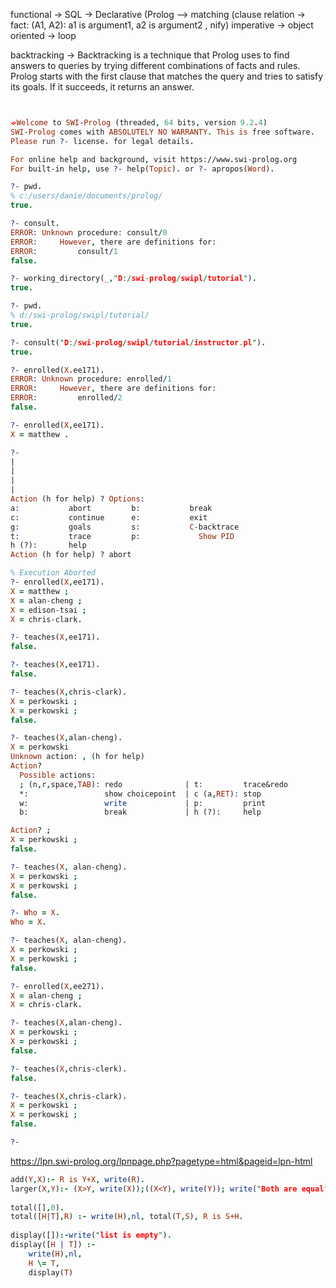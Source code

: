functional   -> SQL 
             -> Declarative (Prolog --> matching (clause relation -> fact: (A1, A2): a1 is argument1, a2 is argument2 , nify)
imperative   -> object oriented
             -> loop


backtracking -> Backtracking is a technique that Prolog uses to find answers to queries by trying different combinations of facts and rules. Prolog starts with the first clause that matches the query and tries to satisfy its goals. If it succeeds, it returns an answer.


```prolog


ᨀWelcome to SWI-Prolog (threaded, 64 bits, version 9.2.4)
SWI-Prolog comes with ABSOLUTELY NO WARRANTY. This is free software.
Please run ?- license. for legal details.

For online help and background, visit https://www.swi-prolog.org
For built-in help, use ?- help(Topic). or ?- apropos(Word).

?- pwd.
% c:/users/danie/documents/prolog/
true.

?- consult.
ERROR: Unknown procedure: consult/0
ERROR:     However, there are definitions for:
ERROR:         consult/1
false.

?- working_directory(_,"D:/swi-prolog/swipl/tutorial").
true.

?- pwd.
% d:/swi-prolog/swipl/tutorial/
true.

?- consult("D:/swi-prolog/swipl/tutorial/instructor.pl").
true.

?- enrolled(X.ee171).
ERROR: Unknown procedure: enrolled/1
ERROR:     However, there are definitions for:
ERROR:         enrolled/2
false.

?- enrolled(X,ee171).
X = matthew .

?- 
|    
|    
|    
|    
Action (h for help) ? Options:
a:           abort         b:           break
c:           continue      e:           exit
g:           goals         s:           C-backtrace
t:           trace         p:             Show PID
h (?):       help
Action (h for help) ? abort

% Execution Aborted
?- enrolled(X,ee171).
X = matthew ;
X = alan-cheng ;
X = edison-tsai ;
X = chris-clark.

?- teaches(X,ee171).
false.

?- teaches(X,ee171).
false.

?- teaches(X,chris-clark).
X = perkowski ;
X = perkowski ;
false.

?- teaches(X,alan-cheng).
X = perkowski 
Unknown action: , (h for help)
Action? 
  Possible actions:
  ; (n,r,space,TAB): redo              | t:         trace&redo
  *:                 show choicepoint  | c (a,RET): stop
  w:                 write             | p:         print
  b:                 break             | h (?):     help

Action? ;
X = perkowski ;
false.

?- teaches(X, alan-cheng).
X = perkowski ;
X = perkowski ;
false.

?- Who = X.
Who = X.

?- teaches(X, alan-cheng).
X = perkowski ;
X = perkowski ;
false.

?- enrolled(X,ee271).
X = alan-cheng ;
X = chris-clark.

?- teaches(X,alan-cheng).
X = perkowski ;
X = perkowski ;
false.

?- teaches(X,chris-clerk).
false.

?- teaches(X,chris-clark).
X = perkowski ;
X = perkowski ;
false.

?- 

```

https://lpn.swi-prolog.org/lpnpage.php?pagetype=html&pageid=lpn-html


```prolog
add(Y,X):- R is Y+X, write(R).
larger(X,Y):- (X>Y, write(X));((X<Y), write(Y)); write("Both are equal").
 
total([],0).
total([H|T],R) :- write(H),nl, total(T,S), R is S+H.
 
display([]):-write("list is empty").
display([H | T]) :- 
    write(H),nl,
    H \= T,
    display(T)
```
